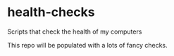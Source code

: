 # health-checks
Scripts that check the health of my computers

This repo will be populated with a lots of fancy checks.